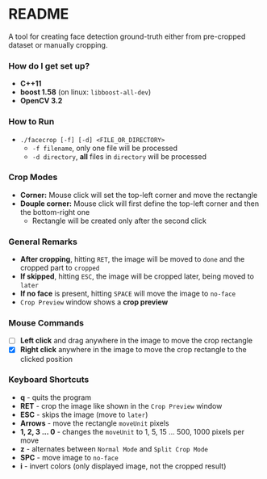 # README #

A tool for creating face detection ground-truth either from pre-cropped dataset or manually cropping.

### How do I get set up? ###

* **C++11**
* **boost 1.58** (on linux: `libboost-all-dev`)
* **OpenCV 3.2**

### How to Run ###

- `./facecrop [-f] [-d] <FILE_OR_DIRECTORY>`
	- `-f filename`, only one file will be processed
	- `-d directory`, **all** files in `directory` will be processed

### Crop Modes ###

* **Corner:** Mouse click will set the top-left corner and move the rectangle
* **Douple corner:** Mouse click will first define the top-left corner and then the bottom-right one
	* Rectangle will be created only after the second click

### General Remarks ###

- **After cropping**, hitting `RET`, the image will be moved to `done` and the cropped part to `cropped`
- **If skipped**, hitting `ESC`, the image will be cropped later, being moved to `later`
- **If no face** is present, hitting `SPACE` will move the image to `no-face`
- `Crop Preview` window shows a **crop preview**


### Mouse Commands ###

- [ ] **Left click** and drag anywhere in the image to move the crop rectangle
- [x] **Right click** anywhere in the image to move the crop rectangle to the clicked position

### Keyboard Shortcuts ###

* **q** - quits the program
* **RET** - crop the image like shown in the `Crop Preview` window
* **ESC** - skips the image (move to `later`)
* **Arrows** - move the rectangle `moveUnit` pixels
* **1, 2, 3 ... 0** - changes the `moveUnit` to 1, 5, 15 ... 500, 1000 pixels per move
* **z** - alternates between `Normal Mode` and `Split Crop Mode`
* **SPC** - move image to `no-face`
* **i** - invert colors (only displayed image, not the cropped result)
